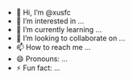 - 👋 Hi, I’m @xusfc
- 👀 I’m interested in ...
- 🌱 I’m currently learning ...
- 💞️ I’m looking to collaborate on ...
- 📫 How to reach me ...
- 😄 Pronouns: ...
- ⚡ Fun fact: ...

<!---
xusfc/xusfc is a ✨ special ✨ repository because its `README.md` (this file) appears on your GitHub profile.
You can click the Preview link to take a look at your changes.
--->
